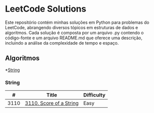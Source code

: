 # LeetCode Solutions

Este repositório contém minhas soluções em Python para problemas do LeetCode, abrangendo diversos tópicos em estruturas de dados 
e algoritmos. Cada solução é composta por um arquivo .py contendo o código-fonte e um arquivo README.md que oferece uma 
descrição, incluindo a análise da complexidade de tempo e espaço.

## Algoritmos
*[String](#string)

### String

|  #  | Title                   | Difficulty    |
|-----|-------------------------| ------------- |
| 3110| [3110. Score of a String](https://github.com/vitorAugusto2/leetcode-solution/tree/main/problems/3110.%20Score%20of%20a%20String) | Easy          |
